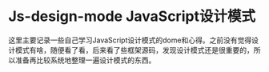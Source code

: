 # Js-design-mode JavaScript设计模式

这里主要记录一些自己学习JavaScript设计模式的dome和心得。之前没有觉得设计模式有啥，随便看了看，后来看了些框架源码，发现设计模式还是很重要的，所以准备再比较系统地整理一遍设计模式的东西。

